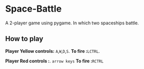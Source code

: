 # Space-Battle
A 2-player game using pygame. In which two spaceships battle.
## How to play
**Player Yellow controls:**
```A```,```W```,```D```,```S```.
**To fire :**```LCTRL```.

**Player Red controls :**.
```arrow keys```
**To fire :**```RCTRL```
